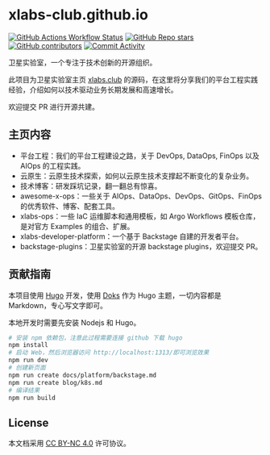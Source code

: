 # xlabs-club.github.io

[![GitHub Actions Workflow Status](https://img.shields.io/github/actions/workflow/status/xlabs-club/xlabs-club.github.io/.github%2Fworkflows%2Fgh-pages.yml)](https://github.com/xlabs-club/xlabs-club.github.io/actions)
[![GitHub Repo stars](https://img.shields.io/github/stars/xlabs-club/xlabs-club.github.io)](https://github.com/xlabs-club/xlabs-club.github.io/stargazers)
[![GitHub contributors](https://img.shields.io/github/contributors/xlabs-club/xlabs-club.github.io)](https://github.com/xlabs-club/xlabs-club.github.io/graphs/contributors)
[![Commit Activity](https://img.shields.io/github/commit-activity/m/xlabs-club/xlabs-club.github.io)](https://github.com/xlabs-club/xlabs-club.github.io)

卫星实验室，一个专注于技术创新的开源组织。

此项目为卫星实验室主页 [xlabs.club][] 的源码，在这里将分享我们的平台工程实践经验，介绍如何以技术驱动业务长期发展和高速增长。

欢迎提交 PR 进行开源共建。

## 主页内容

- 平台工程：我们的平台工程建设之路，关于 DevOps, DataOps, FinOps 以及 AIOps 的工程实践。
- 云原生：云原生技术探索，如何以云原生技术支撑起不断变化的复杂业务。
- 技术博客：研发踩坑记录，翻一翻总有惊喜。
- awesome-x-ops：一些关于 AIOps、DataOps、DevOps、GitOps、FinOps 的优秀软件、博客、配套工具。
- xlabs-ops：一些 IaC 运维脚本和通用模板，如 Argo Workflows 模板仓库，是对官方 Examples 的组合、扩展。
- xlabs-developer-platform：一个基于 Backstage 自建的开发者平台。
- backstage-plugins：卫星实验室的开源 backstage plugins，欢迎提交 PR。

## 贡献指南

本项目使用 [Hugo][] 开发，使用 [Doks][] 作为 Hugo 主题，一切内容都是 Markdown，专心写文字即可。

本地开发时需要先安装 Nodejs 和 Hugo。

```bash
# 安装 npm 依赖包，注意此过程需要连接 github 下载 hugo
npm install
# 启动 Web，然后浏览器访问 http://localhost:1313/即可浏览效果
npm run dev
# 创建新页面
npm run create docs/platform/backstage.md
npm run create blog/k8s.md
# 编译结果
npm run build

```

## License

本文档采用 [CC BY-NC 4.0][] 许可协议。

[xlabs.club]: https://www.xlabs.club
[Hugo]: https://gohugo.io/
[Doks]: https://github.com/thuliteio/doks
[CC BY-NC 4.0]: https://creativecommons.org/licenses/by-nc/4.0/
